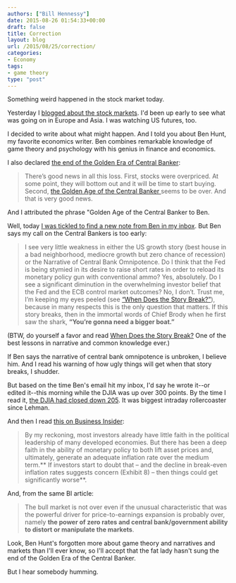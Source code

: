 ```yaml
---
authors: ["Bill Hennessy"]
date: 2015-08-26 01:54:33+00:00
draft: false
title: Correction
layout: blog
url: /2015/08/25/correction/
categories:
- Economy
tags:
- game theory
type: "post"
---
```


Something weird happened in the stock market today.

Yesterday I [blogged about the stock markets](https://hennessysview.com/2015/08/24/quick-note-on-market/). I'd been up early to see what was going on in Europe and Asia. I was watching US futures, too.

I decided to write about what might happen. And I told you about Ben Hunt, my favorite economics writer. Ben combines remarkable knowledge of game theory and psychology with his genius in finance and economics.

I also declared [the end of the Golden Era of Central Banker](https://hennessysview.com/2015/08/24/quick-note-on-market/):



> There’s good news in all this loss. First, stocks were overpriced. At some point, they will bottom out and it will be time to start buying. Second, [the Golden Age of the Central Banker ](https://www.salientpartners.com/epsilontheory/post/2015/01/12/Catch-22)seems to be over. And that is very good news.



And I attributed the phrase "Golden Age of the Central Banker to Ben.

Well, today [I was tickled to find a new note from Ben in my inbox](https://www.salientpartners.com/epsilontheory/post/2015/08/25/when-the-story-breaks). But Ben says my call on the Central Bankers is too early:



> I see very little weakness in either the US growth story (best house in a bad neighborhood, mediocre growth but zero chance of recession) or the Narrative of Central Bank Omnipotence. Do I think that the Fed is being stymied in its desire to raise short rates in order to reload its monetary policy gun with conventional ammo? Yes, absolutely. Do I see a significant diminution in the overwhelming investor belief that the Fed and the ECB control market outcomes? No, I don’t. Trust me, I’m keeping my eyes peeled (see [“When Does the Story Break?”](https://www.salientpartners.com/epsilontheory/post/2014/05/25/When-Does-the-Story-Break)), because in many respects this is the only question that matters. If this story breaks, then in the immortal words of Chief Brody when he first saw the shark, **“You’re gonna need a bigger boat.”**



(BTW, do yourself a favor and read [When Does the Story Break?](https://www.salientpartners.com/epsilontheory/post/2014/05/25/When-Does-the-Story-Break) One of the best lessons in narrative and common knowledge ever.)

If Ben says the narrative of central bank omnipotence is unbroken, I believe him. And I read his warning of how ugly things will get when that story breaks, I shudder.

But based on the time Ben's email hit my inbox, I'd say he wrote it--or edited it--this morning while the DJIA was up over 300 points. By the time I read it, [the DJIA had closed down 205](https://www.zerohedge.com/news/2015-08-25/biggest-rally-2015-crashes-biggest-reversal-lehman). It was biggest intraday rollercoaster since Lehman.

And then I read [this on Business Insider](https://www.businessinsider.com/rosenberg-what-has-changed-however-is-significant-2015-8):



> By my reckoning, most investors already have little faith in the political leadership of many developed economies. But there has been a deep faith in the ability of monetary policy to both lift asset prices and, ultimately, generate an adequate inflation rate over the medium term.** If investors start to doubt that – and the decline in break-even inflation rates suggests concern (Exhibit 8) – then things could get significantly worse**.



And, from the same BI article:



> The bull market is not over even if the unusual characteristic that was the powerful driver for price-to-earnings expansion is probably over, namely **the power of zero rates and central bank/government ability to distort or manipulate the markets**.



Look, Ben Hunt's forgotten more about game theory and narratives and markets than I'll ever know, so I'll accept that the fat lady hasn't sung the end of the Golden Era of the Central Banker.

But I hear somebody humming.

